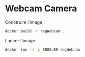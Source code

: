 # Webcam Camera

Construire l'image :

```bash
docker build -t regWebcam .
```

Lancer l'image

```bash
docker run -d -p 8080:80 regWebcam
```
